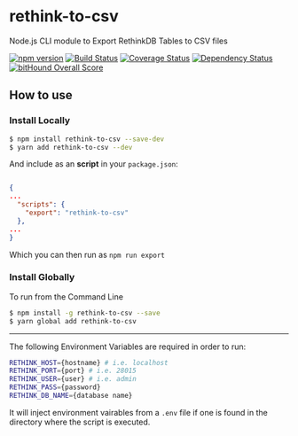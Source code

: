 # rethink-to-csv
Node.js CLI module to Export RethinkDB Tables to CSV files

[![npm version](https://badge.fury.io/js/rethink-to-csv.svg)](https://badge.fury.io/js/rethink-to-csv)
[![Build Status](https://travis-ci.org/grailian/rethink-to-csv.svg?branch=master)](https://travis-ci.org/grailian/rethink-to-csv)
[![Coverage Status](https://coveralls.io/repos/github/grailian/rethink-to-csv/badge.svg?branch=master)](https://coveralls.io/github/grailian/rethink-to-csv?branch=master)
[![Dependency Status](https://david-dm.org/grailian/rethink-to-csv/status.svg)](https://david-dm.org/grailian/rethink-to-csv)
[![bitHound Overall Score](https://www.bithound.io/github/grailian/rethink-to-csv/badges/score.svg)](https://www.bithound.io/github/grailian/rethink-to-csv)

## How to use

### Install Locally

```bash
$ npm install rethink-to-csv --save-dev
$ yarn add rethink-to-csv --dev 
```
And include as an **script** in your `package.json`:
```json

{
...
  "scripts": {
    "export": "rethink-to-csv"
  },
...
}
```
Which you can then run as `npm run export`

### Install Globally
To run from the Command Line

```bash
$ npm install -g rethink-to-csv --save
$ yarn global add rethink-to-csv
```

---

The following Environment Variables are required in order to run:

```bash
RETHINK_HOST={hostname} # i.e. localhost
RETHINK_PORT={port} # i.e. 28015
RETHINK_USER={user} # i.e. admin
RETHINK_PASS={password}
RETHINK_DB_NAME={database name}
```

It will inject environment vairables from a `.env` file if one is found in the directory where the script is executed.
